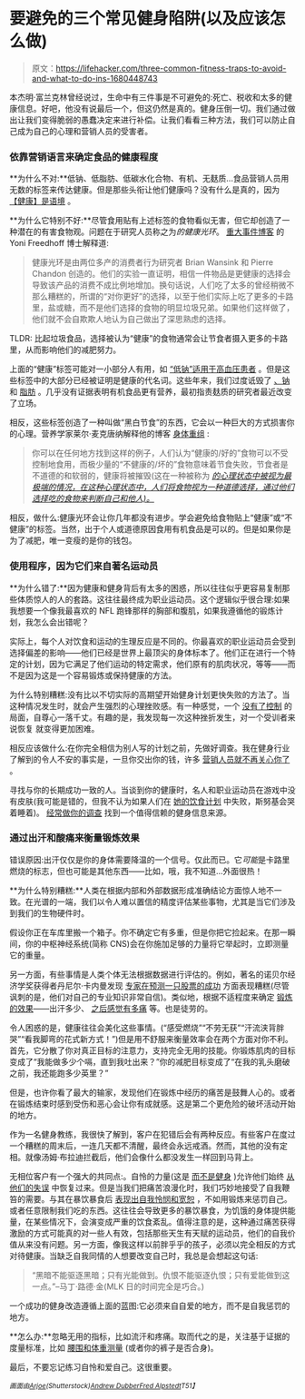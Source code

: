 # 要避免的三个常见健身陷阱(以及应该怎么做)

> 原文：<https://lifehacker.com/three-common-fitness-traps-to-avoid-and-what-to-do-ins-1680448743>

本杰明·富兰克林曾经说过，生命中有三件事是不可避免的:死亡、税收和太多的健康信息。好吧，他没有说最后一个，但这仍然是真的。健身压倒一切。我们通过做出让我们变得脆弱的愚蠢决定来进行补偿。让我们看看三种方法，我们可以防止自己成为自己的心理和营销人员的受害者。



### 依靠营销语言来确定食品的健康程度

**为什么不对:**低钠、低脂肪、低碳水化合物、有机、无麸质...食品营销人员用无数的标签来传达健康。但是那些头衔让他们健康吗？没有什么是真的，因为 [【健康】是语境](http://vitals.lifehacker.com/health-is-not-binary-anything-can-be-healthy-or-unhe-1679941684) 。

**为什么它特别不好:**尽管食用贴有上述标签的食物看似无害，但它却创造了一种潜在的有害食物观。问题在于研究人员称之为*的健康光环*。 [重大事件博客](http://www.weightymatters.ca/) 的 Yoni Freedhoff 博士解释道:

> 健康光环是由两位多产的消费者行为研究者 Brian Wansink 和 Pierre Chandon 创造的。他们的实验一直证明，相信一件物品是更健康的选择会导致该产品的消费不成比例地增加。换句话说，人们吃了太多的曾经稍微不那么糟糕的，所谓的“对你更好”的选择，以至于他们实际上吃了更多的卡路里，盐或糖，而不是他们选择的食物的明显垃圾兄弟。如果他们这样做了，他们就不会自欺欺人地认为自己做出了深思熟虑的选择。

TLDR: 比起垃圾食品，选择被认为“健康”的食物通常会让节食者摄入更多的卡路里，从而影响他们的减肥努力。

上面的“健康”标签可能对一小部分人有用，如 [“低钠”适用于高血压患者](http://lifehacker.com/is-salt-actually-bad-for-me-1453438069) 。但是这些标签中的大部分已经被证明是健康的代名词。这些年来，我们过度诋毁了 [、钠](http://www.scientificamerican.com/article/its-time-to-end-the-war-on-salt/) 和 [脂肪](http://www.ncbi.nlm.nih.gov/pubmed/20711693) 。几乎没有证据表明有机食品更有营养，最初指责麸质的研究者最近改变了立场。

相反，这些标签创造了一种叫做“黑白节食”的东西，它会以一种巨大的方式损害你的心理。营养学家莱尔·麦克唐纳解释他的博客 [身体重组](http://bodyrecomposition.com) :

> 你可以在任何地方找到这样的例子，人们认为“健康的/好的”食物可以不受控制地食用，而极少量的“不健康的/坏的”食物意味着节食失败，节食者是不道德的和软弱的，健康将被摧毁(这在一种被称为 [*的心理状态中被视为最极端的情况，在这种心理状态中，人们将食物视为一种道德选择，通过他们选择吃的食物来判断自己和他人)。*](http://en.wikipedia.org/wiki/Orthorexia_nervosa)

相反，做什么:健康光环会让你几年都没有进步。学会避免给食物贴上“健康”或“不健康”的标签。当然，出于个人或道德原因食用有机食品是可以的。但是如果你是为了减肥，唯一变瘦的是你的钱包。

### 使用程序，因为它们来自著名运动员

**为什么错了:**因为健康和健身背后有太多的困惑，所以往往似乎更容易复制那些体质惊人的人的套路。这往往最终成为职业运动员。这个逻辑似乎很合理:如果我想要一个像我最喜欢的 NFL 跑锋那样的胸部和腹肌，如果我遵循他的锻炼计划，我怎么会出错呢？

实际上，每个人对饮食和运动的生理反应是不同的。你最喜欢的职业运动员会受到选择偏差的影响——他们已经是世界上最顶尖的身体标本了。他们正在进行一个特定的计划，因为它满足了他们运动的特定需求，他们原有的肌肉状况，等等——而不是因为这是一个容易锻炼或保持健康的方法。

为什么特别糟糕:没有比以不切实际的高期望开始健身计划更快失败的方法了。当这种情况发生时，就会产生强烈的心理挫败感。有一种感觉，一个 [没有了控制](http://www.bodyrecomposition.com/fat-loss/the-full-diet-break.html/) 的局面，自尊心一落千丈。有趣的是，我发现每一次这种挫折发生，对一个受训者来说恢复 就变得更加困难。

相反应该做什么:在你完全相信为别人写的计划之前，先做好调查。我在健身行业了解到的令人不安的事实是，一旦你交出你的钱，许多 [营销人员就不再关心你了](http://dicktalens.com/why-the-fitness-industry-is-broken/) 。

寻找与你的长期成功一致的人。当谈到你的健康时，名人和职业运动员在游戏中没有皮肤(我可能是错的，但我不认为如果人们在 [她的饮食计划](http://healthyceleb.com/nicole-snooki-polizzi-diet-plan-workout-routine/25619) 中失败，斯努基会哭着睡着)。 [经常做你的调查](https://lifehacker.com/the-questions-you-should-ask-when-reading-any-health-ne-1679227474) 找到一个值得信赖的健身信息来源。

### 通过出汗和酸痛来衡量锻炼效果

错误原因:出汗仅仅是你的身体需要降温的一个信号。仅此而已。它*可能*是卡路里燃烧的标志，但也可能是其他东西——比如，哦，我不知道...外面很热！

**为什么特别糟糕:**人类在根据内部和外部数据形成准确结论方面惊人地不一致。在光谱的一端，我们以令人难以置信的精度评估某些事物，尤其是当它们涉及到我们的生物硬件时。

假设你正在车库里搬一个箱子。你不确定它有多重，但是你把它捡起来。在那一瞬间，你的中枢神经系统(简称 CNS)会在你施加足够的力量将它举起时，立即测量它的重量。

另一方面，有些事情是人类个体无法根据数据进行评估的。例如，著名的诺贝尔经济学奖获得者丹尼尔·卡内曼发现 [专家在预测一只股票的成功](http://www.nytimes.com/2011/10/23/magazine/dont-blink-the-hazards-of-confidence.html?pagewanted=all) 方面表现糟糕(尽管讽刺的是，他们对自己的专业知识非常自信)。类似地，根据不适程度来确定 [锻炼的效果](http://vitals.lifehacker.com/health-is-not-binary-anything-can-be-healthy-or-unhe-1679941684)——出汗多少、 [之后感觉有多痛](http://www.syattfitness.com/training/fitness-myths-need-die-muscle-soreness/) 等。也是徒劳的。

令人困惑的是，健康往往会美化这些事情。(“感受燃烧”“不劳无获”“汗流浃背胖哭”“看我脚弯的花式新方式！”)但是用不舒服来衡量效率会在两个方面对你不利。首先，它分散了你对真正目标的注意力，支持完全无用的技能。你锻炼肌肉的目标变成了“我能做多少个嗝，直到我吐出来？”你的减肥目标变成了“在我的乳头磨破之前，我还能跑多少英里？”

但是，也许你看了最大的输家，发现他们在锻炼中经历的痛苦是鼓舞人心的。或者在锻炼结束时感到受伤和恶心会让你有成就感。这是第二个更危险的破坏活动开始的地方。

作为一名健身教练，我很快了解到，客户在犯错后会有两种反应。有些客户在度过一个糟糕的周末后，一连几天都不清醒，最终会永远戒酒。然而，其他的没有定相。就像汤姆·布拉迪拦截后，他们会像什么都没发生一样回到马背上。

无相位客户有一个强大的共同点:。自怜的力量(这是 [而不是健身](https://hbr.org/2012/09/to-succeed-forget-self-esteem/) )允许他们始终 [从他们的失误](http://lifehacker.com/five-steps-to-get-back-into-your-fitness-routine-1658435892) 中恢复过来。但是当我们把痛苦浪漫化时，我们巧妙地接受了自我鞭笞的需要。与其在暴饮暴食后 [表现出自我怜悯和宽恕](http://dicktalens.com/how-to-squash-binge-eating-in-its-tracks/) ，不如用锻炼来惩罚自己。或者任意限制我们吃的东西。这往往会导致更多的暴饮暴食，为饥饿的身体提供能量，在某些情况下，会演变成严重的饮食紊乱。值得注意的是，这种通过痛苦获得激励的方式可能真的对一些人有效，包括那些天生有天赋的运动员，他们的自我价值从来没有问题。另一方面，像我这样以前胖乎乎的孩子，必须以完全相反的方式对待健康。当缺乏自我同情的人想要改变自己时，我总是会想起这句话:

> “黑暗不能驱逐黑暗；只有光能做到。仇恨不能驱逐仇恨；只有爱能做到这一点。”–马丁·路德·金(MLK 日的时间完全是巧合。)

一个成功的健身改造遵循上面的蓝图:它必须来自自爱的地方，而不是自我惩罚的地方。

**怎么办:**忽略无用的指标，比如流汗和疼痛。取而代之的是，关注基于证据的度量标准，比如 [腰围和体重测量](http://vitals.lifehacker.com/how-to-properly-weigh-yourself-for-more-consistent-mot-1678032516) (或者你的裤子是否合身)。

最后，不要忘记练习自怜和爱自己。这很重要。

<small>*画面由*</small>[<small>*Arjoe*</small>](http://www.shutterstock.com/pic-242952940/stock-vector-businessman-running-in-a-hamster-wheel.html)<small>*(Shutterstock)*</small>[<small>*Andrew Dubber*</small>](https://www.flickr.com/photos/adubber/)<small></small>*[<small>*Fred Alpstedt*</small>](https://www.flickr.com/photos/alpstedt/)<small>T51】</small>*